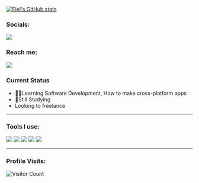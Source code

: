 [![Fiel's GitHub stats](https://github-readme-stats.vercel.app/api?username=piyeldev)](https://github.com/anuraghazra/github-readme-stats)

<h3>Socials:</h3>
<a href="https://fb.com/pyel.franco"><img src="https://img.shields.io/badge/fielfranco-0000FF?style=for-the-badge&logo=facebook&logoColor=white"></a>
<br>
<h3>Reach me:</h3>
<a href="mailto: cacastanas@gmail.com">
<img src="https://img.shields.io/badge/-frankthecrafter23%40gmail.com-FF4122?&style=for-the-badge&logo=Microsoft-outlook&logoColor=white" ></a>

### Current Status
 - 👨‍💻Learning Software Development, How to make cross-platform apps
 - 📝Still Studying
 - Looking to freelance 
-------------------

### Tools I use:
<img src="https://img.shields.io/badge/Flutter_&_Dart%20-%23008CC1.svg?&style=for-the-badge&logo=node.js&logoColor=white"> <img src="http://img.shields.io/badge/-VS%20Code-000000?style=for-the-badge&logo=Visual-studio-code&logoColor=blue">  <img src="https://img.shields.io/badge/Canva-%2300C4CC.svg?style=for-the-badge&logo=Canva&logoColor=white"> <img src="https://img.shields.io/badge/figma-%23F24E1E.svg?style=for-the-badge&logo=figma&logoColor=white"> <img src="https://img.shields.io/badge/git%20-%23F05032.svg?&style=for-the-badge&logo=git&logoColor=white"/>

-------------------

### Profile Visits:
![Visitor Count](https://profile-counter.glitch.me/{piyeldev}/count.svg)
